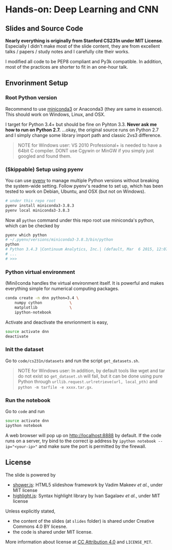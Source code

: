 # Hands-on: Deep Learning and CNN

## Slides and Source Code

**Nearly everything is originally from Stanford CS231n under MIT License**. Especially I didn't make most of the slide content, they are from excellent talks / papers / study notes and I carefully cite their works.

I modified all code to be PEP8 compliant and Py3k compatible. In addition, most of the practices are shorter to fit in an one-hour talk.


## Envorinment Setup

### Root Python version

Recommend to use [miniconda3] or Anaconda3 (they are same in essence). This should work on Windows, Linux, and OSX.

I target for Python 3.4+ but should be fine on Pyhton 3.3. **Never ask me how to run on Python 2.7.** ...okay, the original source runs on Python 2.7 and I simply change some library import path and classic 2vs3 difference.

> NOTE for Windows user: VS 2010 Professional+ is needed to have a 64bit C compiler. DONT use Cgywin or MinGW if you simply just googled and found them.


### (Skippable) Setup using pyenv

You can use [pyenv] to manage multiple Python versions without breaking the system-wide setting. Follow pyenv's readme to set up, which has been tested to work on Debian, Ubuntu, and OSX (but not on Windows).

```bash
# under this repo root
pyenv install miniconda3-3.8.3
pyenv local miniconda3-3.8.3
```

Now all `python` command under this repo root use miniconda's python, which can be checked by

```bash
pyenv which python
# ~/.pyenv/versions/miniconda3-3.8.3/bin/python
python
# Python 3.4.3 |Continuum Analytics, Inc.| (default, Mar  6 2015, 12:07:41)
# ...
# >>>
```

### Python virtual environment

(Mini)conda handles the virtual environment itself. It is powerful and makes everything simple for numerical computing packages.


```bash
conda create -n dnn python=3.4 \
	numpy cython            \
	matplotlib              \
	ipython-notebook
```

Activate and deactivate the envrionment is easy,

```bash
source activate dnn
deactivate
```

[pyenv]: https://github.com/yyuu/pyenv
[miniconda3]: http://conda.pydata.org/miniconda.html
[mkl]: https://store.continuum.io/cshop/mkl-optimizations/


### Init the dataset

Go to `code/cs231n/datasets` and run the script `get_datasets.sh`.

> NOTE for Windows user: In addition, by default tools like wget and tar do not exist so `get_dataset.sh` will fail, but it can be done using pure Python through `urllib.request.urlretrieve(url, local_pth)` and `python -m tarfile -e xxxx.tar.gx`.

### Run the notebook

Go to `code` and run

```bash
source activate dnn
ipython notebook
```

A web browser will pop up on <http://localhost:8888> by default. If the code runs on a server, try bind to the correct ip address by `ipython notebook --ip="<your-ip>"` and make sure the port is permitted by the firewall.


## License

The slide is powered by

- [shower.js]: HTML5 slideshow framework by Vadim Makeev *et al.*, under MIT license
- [highlight.js]: Syntax highlight library by Ivan Sagalaev *et al.*, under MIT license

Unless explicitly stated,

- the content of the slides (at `slides` folder) is shared under Creative Commons 4.0 BY licesne.
- the code is shared under MIT license.

More information about license at [CC Attribution 4.0] and `LICENSE_MIT`.

[reveal.js]: https://github.com/hakimel/reveal.js
[shower.js]: https://github.com/shower/shower
[highlight.js]: http://highlightjs.org/
[CC Attribution 4.0]: https://creativecommons.org/licenses/by/4.0/
